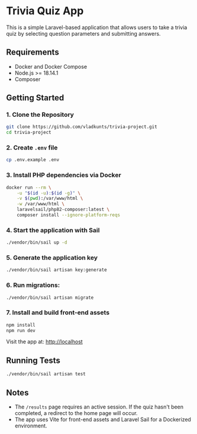# Trivia Quiz App

This is a simple Laravel-based application that allows users to take a trivia quiz by selecting question parameters and submitting answers.

## Requirements

- Docker and Docker Compose
- Node.js >= 18.14.1
- Composer

## Getting Started

### 1. Clone the Repository

```bash
git clone https://github.com/vladkunts/trivia-project.git
cd trivia-project
```

### 2. Create `.env` file

```bash
cp .env.example .env
```

### 3. Install PHP dependencies via Docker

```bash
docker run --rm \
    -u "$(id -u):$(id -g)" \
    -v $(pwd):/var/www/html \
    -w /var/www/html \
    laravelsail/php82-composer:latest \
    composer install --ignore-platform-reqs
```

### 4. Start the application with Sail

```bash
./vendor/bin/sail up -d
```

### 5. Generate the application key

```bash
./vendor/bin/sail artisan key:generate
```

### 6. Run migrations:

```bash
./vendor/bin/sail artisan migrate
```

### 7. Install and build front-end assets

```bash
npm install
npm run dev
```

Visit the app at: [http://localhost](http://localhost)

## Running Tests

```bash
./vendor/bin/sail artisan test
```

## Notes

- The `/results` page requires an active session. If the quiz hasn't been completed, a redirect to the home page will occur.
- The app uses Vite for front-end assets and Laravel Sail for a Dockerized environment.
